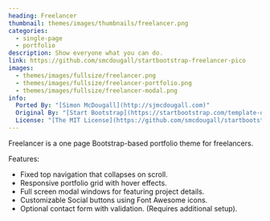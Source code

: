 ```yaml
---
heading: Freelancer
thumbnail: themes/images/thumbnails/freelancer.png
categories:
  - single-page
  - portfolio
description: Show everyone what you can do.
link: https://github.com/smcdougall/startbootstrap-freelancer-pico
images:
  - themes/images/fullsize/freelancer.png
  - themes/images/fullsize/freelancer-portfolio.png
  - themes/images/fullsize/freelancer-modal.png
info:
  Ported By: "[Simon McDougall](http://sjmcdougall.com)"
  Original By: "[Start Bootstrap](https://startbootstrap.com/template-overviews/freelancer/)"
  License: "[The MIT License](https://github.com/smcdougall/startbootstrap-freelancer-pico/blob/master/LICENSE)"
---
```


Freelancer is a one page Bootstrap-based portfolio theme for freelancers.

Features:

* Fixed top navigation that collapses on scroll.
* Responsive portfolio grid with hover effects.
* Full screen modal windows for featuring project details.
* Customizable Social buttons using Font Awesome icons.
* Optional contact form with validation. (Requires additional setup).
